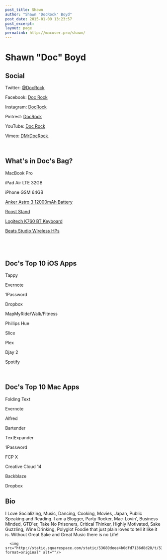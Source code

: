 ```yaml
---
post_title: Shawn
author: "Shawn 'DocRock' Boyd"
post_date: 2015-01-09 13:23:57
post_excerpt:
layout: page
permalink: http://macuser.pro/shawn/
---
```



<h1 class="text-align-center">Shawn "Doc" Boyd</h1>

<h2>Social</h2>

Twitter: <a target="_blank" href="https://twitter.com/docrock">@DocRock</a>

Facebook: <a target="_blank" href="http://fb.me/docrock">Doc Rock</a>

Instagram: <a target="_blank" href="http://instagram.com/docrock">DocRock</a>

Pintrest: <a target="_blank" href="http://www.pinterest.com/docrock/">DocRock</a>

YouTube: <a target="_blank" href="https://www.youtube.com/user/docrock808/">Doc Rock</a>

Vimeo: <a target="_blank" href="http://vimeo.com/mrdocrock">DMrDocRock&nbsp;</a>

 </p>

<h2>What's in Doc's Bag?</h2>

MacBook Pro

iPad Air LTE 32GB

iPhone GSM 64GB

<a target="_blank" href="http://www.amazon.com/12000mAh-Portable-External-Technology-Smartphones/dp/B00CEZBKTO?tag=infophreak-20">Anker Astro 3 12000mAh Battery</a>

<a target="_blank" href="http://www.amazon.com/Roost-MacBook-Silver-Pro-Retina/dp/B00LE5E6BY/ref=sr_1_cc_2?s=aps&amp;ie=UTF8&amp;qid=1407995269&amp;sr=1-2-catcorr&amp;keywords=roost+stand&amp;tag=infophreak-20">Roost Stand</a>

<a target="_blank" href="http://www.amazon.com/Logitech-Wireless-Solar-Keyboard-iPhone/dp/B007VL8Y2C/ref=sr_1_cc_1?s=aps&amp;ie=UTF8&amp;qid=1407995305&amp;sr=1-1-catcorr&amp;keywords=logitech+k760&amp;tag=infophreak-20">Logitech K760 BT Keyboard</a>

<a target="_blank" href="http://www.amazon.com/Beats-Studio-Wireless-Over-Ear-Headphone/dp/B00HCGPD4I/ref=sr_1_8?s=aht&amp;ie=UTF8&amp;qid=1407995391&amp;sr=1-8&amp;keywords=wireless+headphones&amp;tag=infophreak-20">Beats Studio Wireless HPs</a>

<h2> </h2>

<h2>Doc's Top 10 iOS Apps</h2>

Tappy

Evernote

1Password

Dropbox

MapMyRide/Walk/Fitness

Phillips Hue

Slice

Plex

Djay 2

Spotify

 

<h2>Doc's Top 10 Mac Apps</h2>

Folding Text

Evernote

Alfred

Bartender

TextExpander

1Password

FCP X

Creative Cloud 14

Backblaze

Dropbox

<h2>Bio</h2>

<span>I Love Socializing, Music, Dancing, Cooking, Movies, Japan, Public Speaking and Reading. I am a Blogger, Party Rocker, Mac-Lovin', Business Minded, GTD'er, Take No Prisoners, Critical Thinker, Highly Motivated, Sake Guzzling, Wine Drinking, Polyglot Foodie that just plain loves to tell it like it is. Without Great Sake and Great Music there is no Life!</span>

<pre><code>  &lt;img src="http://static.squarespace.com/static/53680deee4b0dfd7136d8d20/t/53ec4f94e4b02826edb17ac4/1407995859281/docrock.jpg?format=original" alt=""/&gt;
</code></pre>